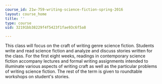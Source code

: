 ```yaml
---
course_id: 21w-759-writing-science-fiction-spring-2016
layout: course_home
title: ''
type: course
uid: 32191bb38229f4f5423f1fae93c6f5a8

---
```

This class will focus on the craft of writing genre science fiction. Students write and read science fiction and analyze and discuss stories written for the class. For the first eight weeks, readings in contemporary science fiction accompany lectures and formal writing assignments intended to illuminate various aspects of writing craft as well as the particular problems of writing science fiction. The rest of the term is given to roundtable workshops on student's stories.
